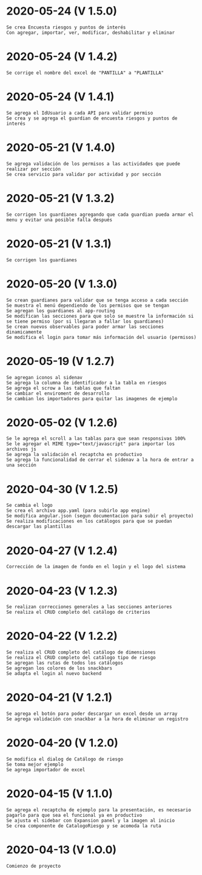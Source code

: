 # 2020-05-24 (V 1.5.0)
    Se crea Encuesta riesgos y puntos de interés
    Con agregar, importar, ver, modificar, deshabilitar y eliminar
# 2020-05-24 (V 1.4.2)
    Se corrige el nombre del excel de "PANTILLA" a "PLANTILLA"
# 2020-05-24 (V 1.4.1)
    Se agrega el IdUsuario a cada API para validar permiso
    Se crea y se agrega el guardian de encuesta riesgos y puntos de interés
# 2020-05-21 (V 1.4.0)
    Se agrega validación de los permisos a las actividades que puede realizar por sección
    Se crea servicio para validar por actividad y por sección
# 2020-05-21 (V 1.3.2)
    Se corrigen los guardianes agregando que cada guardian pueda armar el menu y evitar una posible falla después    
# 2020-05-21 (V 1.3.1)
    Se corrigen los guardianes 
# 2020-05-20 (V 1.3.0)
    Se crean guardianes para validar que se tenga acceso a cada sección
    Se muestra el menú dependiendo de los permisos que se tengan
    Se agregan los guardianes al app-routing
    Se modifican las secciones para que solo se muestre la información si se tiene permiso (por si llegaran a fallar los guardianes)
    Se crean nuevos observables para poder armar las secciones dinamicamente
    Se modifica el login para tomar más información del usuario (permisos)
# 2020-05-19 (V 1.2.7)
    Se agregan iconos al sidenav
    Se agrega la columna de identificador a la tabla en riesgos
    Se agrega el scrow a las tablas que faltan
    Se cambiar el enviroment de desarrollo
    Se cambian los importadores para quitar las imagenes de ejemplo
# 2020-05-02 (V 1.2.6)
    Se le agrega el scroll a las tablas para que sean responsivas 100%    
    Se le agregar el MIME type="text/javascript" para importar los archivos js
    Se agrega la validación el recaptcha en productivo
    Se agrega la funcionalidad de cerrar el sidenav a la hora de entrar a una sección
# 2020-04-30 (V 1.2.5)
    Se cambia el logo
    Se crea el archivo app.yaml (para subirlo app engine)
    Se modifica angular.json (segun documentacion para subir el proyecto)
    Se realiza modificaciones en los catálogos para que se puedan descargar las plantillas    
# 2020-04-27 (V 1.2.4)
    Corrección de la imagen de fondo en el login y el logo del sistema
# 2020-04-23 (V 1.2.3)
    Se realizan correcciones generales a las secciones anteriores
    Se realiza el CRUD completo del catálogo de criterios
# 2020-04-22 (V 1.2.2)
    Se realiza el CRUD completo del catálogo de dimensiones
    Se realiza el CRUD completo del catálogo tipo de riesgo 
    Se agregan las rutas de todos los catálogos   
    Se agregan los colores de los snackbars    
    Se adapta el login al nuevo backend
# 2020-04-21 (V 1.2.1)
    Se agrega el botón para poder descargar un excel desde un array 
    Se agrega validación con snackbar a la hora de eliminar un registro
# 2020-04-20 (V 1.2.0)
    Se modifica el dialog de Catálogo de riesgo
    Se toma mejor ejemplo
    Se agrega importador de excel
# 2020-04-15 (V 1.1.0)
    Se agrega el recaptcha de ejemplo para la presentación, es necesario pagarlo para que sea el funcional ya en productivo
    Se ajusta el sidebar con Expansion panel y la imagen al inicio
    Se crea componente de CatalogoRiesgo y se acomoda la ruta
# 2020-04-13 (V 1.O.0)
    Comienzo de proyecto
